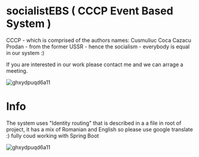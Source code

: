 # socialistEBS ( CCCP Event Based System )

CCCP - which is comprised of the authors names: Cusmuliuc Coca Cazacu Prodan - from the former USSR - hence the socialism - everybody is equal in our system :)

If you are interested in our work please contact me and we can arrage a meeting.

 ![ghxydpuqd6a11](https://user-images.githubusercontent.com/16385499/56556098-b5741580-659f-11e9-89a1-18e81b3b8f25.jpg)

# Info

The system uses "Identity routing" that is described in a a file in root of project, it has a mix of Romanian and English so please use google translate :) fully coud working with Spring Boot

![ghxydpuqd6a11](https://upload.wikimedia.org/wikipedia/commons/thumb/7/73/Flag_of_Romania.svg/1280px-Flag_of_Romania.svg.png)

